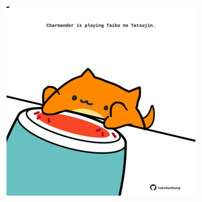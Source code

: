 <!-- built at 05/09/2023, 02:05:23 UTC -->
<p align="center">
  <img width="500" height="500" src="./ReadmeImage.svg">
</p>
